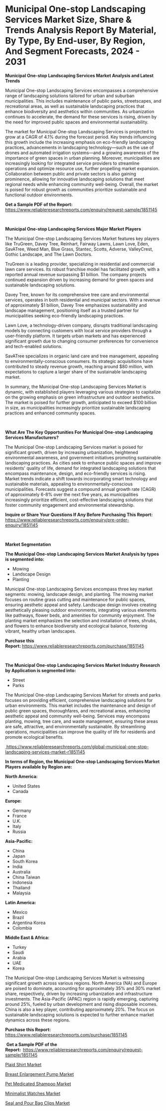 <p><h1>Municipal One-stop Landscaping Services Market Size, Share & Trends Analysis Report By Material, By Type, By End-user, By Region, And Segment Forecasts, 2024 - 2031</h1></p><p><strong>Municipal One-stop Landscaping Services Market Analysis and Latest Trends</strong></p>
<p><p>Municipal One-stop Landscaping Services encompasses a comprehensive range of landscaping solutions tailored for urban and suburban municipalities. This includes maintenance of public parks, streetscapes, and recreational areas, as well as sustainable landscaping practices that enhance biodiversity and aesthetics within communities. As urbanization continues to accelerate, the demand for these services is rising, driven by the need for improved public spaces and environmental sustainability.</p><p>The market for Municipal One-stop Landscaping Services is projected to grow at a CAGR of 4.1% during the forecast period. Key trends influencing this growth include the increasing emphasis on eco-friendly landscaping practices, advancements in landscaping technology—such as the use of drones and automated irrigation systems—and a growing awareness of the importance of green spaces in urban planning. Moreover, municipalities are increasingly looking for integrated service providers to streamline operations and optimize resource use, further propelling market expansion. Collaboration between public and private sectors is also gaining prominence, allowing for innovative landscaping solutions that meet regional needs while enhancing community well-being. Overall, the market is poised for robust growth as communities prioritize sustainable and functional outdoor environments.</p></p>
<p><strong>Get a Sample PDF of the Report:&nbsp;</strong> <a href="https://www.reliableresearchreports.com/enquiry/request-sample/1851145?utm_campaign=1771&utm_medium=2&utm_source=Github&utm_content=ia&utm_term=18102024&utm_id=municipal-one-stop-landscaping-services">https://www.reliableresearchreports.com/enquiry/request-sample/1851145</a></p>
<p>&nbsp;</p>
<p><strong>Municipal One-stop Landscaping Services Major Market Players</strong></p>
<p><p>The Municipal One-stop Landscaping Services Market features key players like TruGreen, Davey Tree, Reinhart, Fairway Lawns, Lawn Love, Eden, SavATree, Weed Man, Blue Grass, Stantec, Scotts, Adverse, ValleyCrest, Gothic Landscape, and The Lawn Doctors. </p><p>TruGreen is a leading provider, specializing in residential and commercial lawn care services. Its robust franchise model has facilitated growth, with a reported annual revenue surpassing $1 billion. The company projects continued expansion driven by increasing demand for green spaces and sustainable landscaping solutions. </p><p>Davey Tree, known for its comprehensive tree care and environmental services, operates in both residential and municipal sectors. With a revenue of approximately $1 billion, Davey Tree emphasizes sustainability and landscape management, positioning itself as a trusted partner for municipalities seeking eco-friendly landscaping practices.</p><p>Lawn Love, a technology-driven company, disrupts traditional landscaping models by connecting customers with local service providers through a user-friendly platform. It targets urban markets and has experienced significant growth due to changing consumer preferences for convenience and tech-enabled solutions.</p><p>SavATree specializes in organic land care and tree management, appealing to environmentally-conscious consumers. Its strategic acquisitions have contributed to steady revenue growth, reaching around $80 million, with expectations to capture a larger share of the sustainable landscaping market.</p><p>In summary, the Municipal One-stop Landscaping Services Market is dynamic, with established players leveraging various strategies to capitalize on the growing emphasis on green infrastructure and outdoor aesthetics. The market is poised for further growth, anticipated to exceed $100 billion in size, as municipalities increasingly prioritize sustainable landscaping practices and enhanced community spaces.</p></p>
<p>&nbsp;</p>
<p><strong>What Are The Key Opportunities For Municipal One-stop Landscaping Services Manufacturers?</strong></p>
<p><p>The Municipal One-stop Landscaping Services market is poised for significant growth, driven by increasing urbanization, heightened environmental awareness, and government initiatives promoting sustainable landscaping practices. As cities seek to enhance public spaces and improve residents' quality of life, demand for integrated landscaping solutions that encompass maintenance, design, and eco-friendly services is rising. Market trends indicate a shift towards incorporating smart technology and sustainable materials, appealing to environmentally-conscious municipalities. Forecasts suggest a compound annual growth rate (CAGR) of approximately 6-8% over the next five years, as municipalities increasingly prioritize efficient, cost-effective landscaping solutions that foster community engagement and environmental stewardship.</p></p>
<p><strong>Inquire or Share Your Questions If Any Before Purchasing This Report:</strong> <a href="https://www.reliableresearchreports.com/enquiry/pre-order-enquiry/1851145?utm_campaign=1771&utm_medium=2&utm_source=Github&utm_content=ia&utm_term=18102024&utm_id=municipal-one-stop-landscaping-services">https://www.reliableresearchreports.com/enquiry/pre-order-enquiry/1851145</a></p>
<p>&nbsp;</p>
<p><strong>Market Segmentation</strong></p>
<p><strong>The Municipal One-stop Landscaping Services Market Analysis by types is segmented into:</strong></p>
<p><ul><li>Mowing</li><li>Landscape Design</li><li>Planting</li></ul></p>
<p><p>Municipal One-stop Landscaping Services encompass three key market segments: mowing, landscape design, and planting. The mowing market focuses on routine grass cutting and maintenance for public spaces, ensuring aesthetic appeal and safety. Landscape design involves creating aesthetically pleasing outdoor environments, integrating various elements like pathways, flower beds, and amenities for community enjoyment. The planting market emphasizes the selection and installation of trees, shrubs, and flowers to enhance biodiversity and ecological balance, fostering vibrant, healthy urban landscapes.</p></p>
<p><strong>Purchase this Report:&nbsp;</strong><a href="https://www.reliableresearchreports.com/purchase/1851145?utm_campaign=1771&utm_medium=2&utm_source=Github&utm_content=ia&utm_term=18102024&utm_id=municipal-one-stop-landscaping-services">https://www.reliableresearchreports.com/purchase/1851145</a></p>
<p>&nbsp;</p>
<p><strong>The Municipal One-stop Landscaping Services Market Industry Research by Application is segmented into:</strong></p>
<p><ul><li>Street</li><li>Parks</li></ul></p>
<p><p>The Municipal One-stop Landscaping Services Market for streets and parks focuses on providing efficient, comprehensive landscaping solutions for urban environments. This market includes the maintenance and design of public green spaces, thoroughfares, and recreational areas, enhancing aesthetic appeal and community well-being. Services may encompass planting, mowing, tree care, and waste management, ensuring these areas are safe, attractive, and environmentally sustainable. By streamlining operations, municipalities can improve the quality of life for residents and promote ecological benefits.</p></p>
<p><a href="https://www.reliableresearchreports.com/global-municipal-one-stop-landscaping-services-market-r1851145?utm_campaign=1771&utm_medium=2&utm_source=Github&utm_content=ia&utm_term=18102024&utm_id=municipal-one-stop-landscaping-services">&nbsp;https://www.reliableresearchreports.com/global-municipal-one-stop-landscaping-services-market-r1851145</a></p>
<p><strong>In terms of Region, the Municipal One-stop Landscaping Services Market Players available by Region are:</strong></p>
<p>
    <p> <strong> North America: </strong>
        <ul>
            <li>United States</li>
            <li>Canada</li>
        </ul>
        </p> 
    <p> <strong> Europe: </strong>
        <ul>
            <li>Germany</li>
            <li>France</li>
            <li>U.K.</li>
            <li>Italy</li>
            <li>Russia</li>
        </ul>
        </p> 
    <p> <strong> Asia-Pacific: </strong>
        <ul>
            <li>China</li>
            <li>Japan</li>
            <li>South Korea</li>
            <li>India</li>
            <li>Australia</li>
            <li>China Taiwan</li>
            <li>Indonesia</li>
            <li>Thailand</li>
            <li>Malaysia</li>
        </ul>
        </p> 
    <p> <strong> Latin America: </strong>
        <ul>
            <li>Mexico</li>
            <li>Brazil</li>
            <li>Argentina Korea</li>
            <li>Colombia</li>
        </ul>
        </p> 
    <p> <strong> Middle East & Africa: </strong>
        <ul>
            <li>Turkey</li>
            <li>Saudi</li>
            <li>Arabia</li>
            <li>UAE</li>
            <li>Korea</li>
        </ul>
    </p>
    </p>
<p><p>The Municipal One-stop Landscaping Services Market is witnessing significant growth across various regions. North America (NA) and Europe are poised to dominate, accounting for approximately 35% and 30% market share, respectively, driven by increasing urbanization and infrastructure investments. The Asia-Pacific (APAC) region is rapidly emerging, capturing around 25%, fueled by urban development and rising disposable incomes. China is also a key player, contributing approximately 20%. The focus on sustainable landscaping solutions is expected to further enhance market dynamics across these regions.</p></p>
<p><strong>Purchase this Report: </strong><a href="https://www.reliableresearchreports.com/purchase/1851145?utm_campaign=1771&utm_medium=2&utm_source=Github&utm_content=ia&utm_term=18102024&utm_id=municipal-one-stop-landscaping-services">https://www.reliableresearchreports.com/purchase/1851145</a></p>
<p>&nbsp;<strong>Get a Sample PDF of the Report:&nbsp;&nbsp;</strong><a href="https://www.reliableresearchreports.com/enquiry/request-sample/1851145?utm_campaign=1771&utm_medium=2&utm_source=Github&utm_content=ia&utm_term=18102024&utm_id=municipal-one-stop-landscaping-services">https://www.reliableresearchreports.com/enquiry/request-sample/1851145</a></p>
<p><strong></strong></p>
<p><p><a href="https://www.linkedin.com/pulse/emerging-plaid-shirt-market-opportunities-analysis-investors-hqwre?utm_campaign=1771&utm_medium=2&utm_source=Github&utm_content=ia&utm_term=18102024&utm_id=municipal-one-stop-landscaping-services">Plaid Shirt Market</a></p><p><a href="https://www.linkedin.com/pulse/breast-enlargement-pump-market-size-growth-trends-statistics-whuoe?utm_campaign=1771&utm_medium=2&utm_source=Github&utm_content=ia&utm_term=18102024&utm_id=municipal-one-stop-landscaping-services">Breast Enlargement Pump Market</a></p><p><a href="https://www.linkedin.com/pulse/pet-medicated-shampoo-market-trends-detailed-study-its-zqswe?utm_campaign=1771&utm_medium=2&utm_source=Github&utm_content=ia&utm_term=18102024&utm_id=municipal-one-stop-landscaping-services">Pet Medicated Shampoo Market</a></p><p><a href="https://www.linkedin.com/pulse/opportunities-challenges-minimalist-watches-market-strategic-jz4qe?utm_campaign=1771&utm_medium=2&utm_source=Github&utm_content=ia&utm_term=18102024&utm_id=municipal-one-stop-landscaping-services">Minimalist Watches Market</a></p><p><a href="https://www.linkedin.com/pulse/seal-pour-bag-clips-market-evolution-future-outlook-tnkje?utm_campaign=1771&utm_medium=2&utm_source=Github&utm_content=ia&utm_term=18102024&utm_id=municipal-one-stop-landscaping-services">Seal and Pour Bag Clips Market</a></p></p>